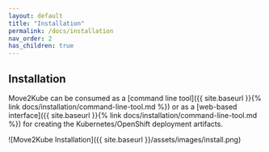 ```yaml
---
layout: default
title: "Installation"
permalink: /docs/installation
nav_order: 2
has_children: true
---
```


## Installation

Move2Kube can be consumed as a [command line tool]({{ site.baseurl }}{% link docs/installation/command-line-tool.md %}) or as a [web-based interface]({{ site.baseurl }}{% link docs/installation/command-line-tool.md %}) for creating the Kubernetes/OpenShift deployment artifacts.

![Move2Kube Installation]({{ site.baseurl }}/assets/images/install.png)
